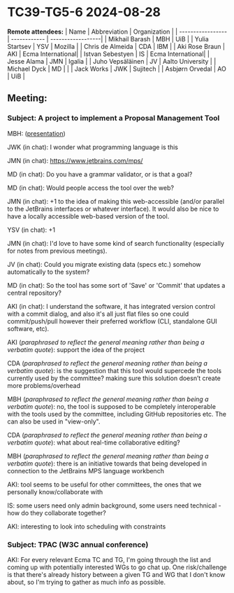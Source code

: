 # TC39-TG5-6 2024-08-28

**Remote attendees:**
| Name              | Abbreviation | Organization      |
| ----------------- | ------------ | ------------------|
| Mikhail Barash    | MBH          | UiB               |
| Yulia Startsev    | YSV          | Mozilla           |
| Chris de Almeida  | CDA          | IBM               |
| Aki Rose Braun    | AKI          | Ecma International|
| Istvan Sebestyen  | IS           | Ecma International|
| Jesse Alama       |	JMN          | Igalia            |
| Juho Vepsäläinen  | JV           | Aalto University  |
| Michael Dyck      | MD           |                   |
| Jack Works        | JWK          | Sujitech          |
| Asbjørn Orvedal   | AO           | UiB               |


## Meeting:

### Subject: A project to implement a Proposal Management Tool

MBH: ([presentation](https://docs.google.com/presentation/d/1ph2O4TMr0hjaYQTFLNEaxrlPLQv8IEFUktjtWLryi5s/edit?usp=sharing))

JWK (in chat): I wonder what programming language is this

JMN (in chat): https://www.jetbrains.com/mps/

MD (in chat): Do you have a grammar validator, or is that a goal?

MD (in chat): Would people access the tool over the web?

JMN (in chat): +1 to the idea of making this web-accessible (and/or parallel to the JetBrains interfaces or whatever interface).
It would also be nice to have a locally accessible web-based version of the tool.

YSV (in chat): +1

JMN (in chat): I'd love to have some kind of search functionality (especially for notes from previous meetings).

JV (in chat): 	Could you migrate existing data (specs etc.) somehow automatically to the system?

MD (in chat): So the tool has some sort of 'Save' or 'Commit' that updates a central repository?

AKI (in chat): I understand the software, it has integrated version control with a commit dialog,
and also it's all just flat files so one could commit/push/pull however their preferred workflow (CLI, standalone GUI software, etc).

AKI (_paraphrased to reflect the general meaning rather than being a verbatim quote_): support the idea of the project

CDA (_paraphrased to reflect the general meaning rather than being a verbatim quote_): is the suggestion that this tool would supercede the tools currently used by the committee? making sure this solution doesn’t create more problems/overhead

MBH (_paraphrased to reflect the general meaning rather than being a verbatim quote_): no, the tool is supposed to be completely interoperable with the tools used by the committee, including GitHub repositories etc. The can also be used in "view-only".

CDA (_paraphrased to reflect the general meaning rather than being a verbatim quote_): what about real-time collaborative editing?

MBH (_paraphrased to reflect the general meaning rather than being a verbatim quote_): there is an initiative towards that being developed in connection to the JetBrains MPS language workbench

AKI: tool seems to be useful for other committees, the ones that we personally know/collaborate with

IS: some users need only admin background, some users need technical - how do they collaborate together?

AKI: interesting to look into scheduling with constraints

### Subject: TPAC (W3C annual conference)

AKI: For every relevant Ecma TC and TG, I'm going through the list and coming up with potentially interested WGs to go chat up.
One risk/challenge is that there's already history between a given TG and WG that I don't know about,
so I'm trying to gather as much info as possible.

